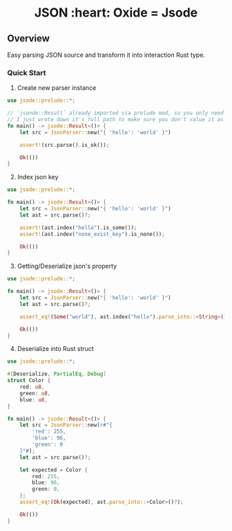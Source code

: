 <h1 align="center">JSON :heart: Oxide = Jsode</h1>

## Overview

Easy parsing JSON source and transform it into interaction Rust type.

### Quick Start

1. Create new parser instance

```rust
use jsode::prelude::*;

// `jsonde::Result` already imported via prelude mod, so you only need to write `-> Result<()>`.
// I just wrote down it's full path to make sure you don't value it as `std::result::Result`.
fn main() -> jsode::Result<()> {
    let src = JsonParser::new("{ 'hello': 'world' }")

    assert!(src.parse().is_ok());

    Ok(())
}
```

2. Index json key

```rust
use jsode::prelude::*;

fn main() -> jsode::Result<()> {
    let src = JsonParser::new("{ 'hello': 'world' }")
    let ast = src.parse()?;

    assert!(ast.index("hello").is_some());
    assert!(ast.index("none_exist_key").is_none());

    Ok(())
}
```

3. Getting/Deserialize json's property

```rust
use jsode::prelude::*;

fn main() -> jsode::Result<()> {
    let src = JsonParser::new("{ 'hello': 'world' }")
    let ast = src.parse()?;

    assert_eq!(Some("world"), ast.index("hello").parse_into::<String>()?);

    Ok(())
}
```

4. Deserialize into Rust struct

```rust
use jsode::prelude::*;

#[Deserialize, PartialEq, Debug]
struct Color {
    red: u8,
    green: u8,
    blue: u8,
}

fn main() -> jsode::Result<()> {
    let src = JsonParser::new(r#"{
        'red': 255,
        'blue': 96,
        'green': 0
    }"#);
    let ast = src.parse()?;

    let expected = Color {
        red: 255,
        blue: 96,
        green: 0,
    };
    assert_eq!(Ok(expected), ast.parse_into::<Color>()?);

    Ok(())
}
```